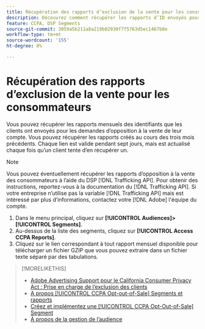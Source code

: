 ```yaml
---
title: Récupération des rapports d’exclusion de la vente pour les consommateurs
description: Découvrez comment récupérer les rapports d’ID envoyés pour les demandes d’opposition à la vente.
feature: CCPA, DSP Segments
source-git-commit: 3059a5b211a8a219b02930f7f5763d5ec1467b8e
workflow-type: tm+mt
source-wordcount: '155'
ht-degree: 0%

---
```


# Récupération des rapports d’exclusion de la vente pour les consommateurs

Vous pouvez récupérer les rapports mensuels des identifiants que les clients ont envoyés pour les demandes d’opposition à la vente de leur compte. Vous pouvez récupérer les rapports créés au cours des trois mois précédents. Chaque lien est valide pendant sept jours, mais est actualisé chaque fois qu’un client tente d’en récupérer un.

>[!NOTE]
>
>Vous pouvez éventuellement récupérer les rapports d’opposition à la vente des consommateurs à l’aide du DSP [!DNL Trafficking API]. Pour obtenir des instructions, reportez-vous à la documentation du [!DNL Trafficking API]. Si votre entreprise n’utilise pas la variable [!DNL Trafficking API] mais est intéressé par plus d’informations, contactez votre [!DNL Adobe] l&#39;équipe du compte.

1. Dans le menu principal, cliquez sur **[!UICONTROL Audiences]>[!UICONTROL Segments]**.
1. Au-dessus de la liste des segments, cliquez sur **[!UICONTROL Access CCPA Reports]**.
1. Cliquez sur le lien correspondant à tout rapport mensuel disponible pour télécharger un fichier GZIP que vous pouvez extraire dans un fichier texte séparé par des tabulations.

>[!MORELIKETHIS]
>
>* [Adobe Advertising Support pour le California Consumer Privacy Act : Prise en charge de l’exclusion des clients](/help/privacy/ccpa-opt-out-of-sale.md)
>* [A propos [!UICONTROL CCPA Opt-out-of-Sale] Segments et rapports](ccpa-opt-out-about.md)
>* [Créez et implémentez une [!UICONTROL CCPA Opt-Out-of-Sale] Segment](ccpa-opt-out-segment-create.md)
>* [À propos de la gestion de l’audience](audience-about.md)

